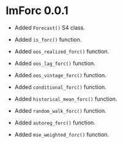 # lmForc 0.0.1

* Added `Forecast()` S4 class.

* Added `is_forc()` function.

* Added `oos_realized_forc()` function.

* Added `oos_lag_forc()` function.

* Added `oos_vintage_forc()` function.

* Added `conditional_forc()` function.

* Added `historical_mean_forc()` function.

* Added `random_walk_forc()` function.

* Added `autoreg_forc()` function.

* Added `mse_weighted_forc()` function.

